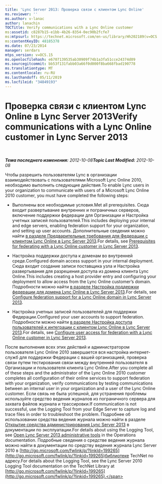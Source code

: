 ```yaml
---
title: 'Lync Server 2013: Проверка связи с клиентом Lync Online'
ms.reviewer: ''
ms.author: v-lanac
author: lanachin
TOCTitle: Verify communications with a Lync Online customer
ms:assetid: c8287b15-e1bb-4b26-8354-0ec90b2fcfe7
ms:mtpsurl: https://technet.microsoft.com/en-us/library/Hh202189(v=OCS.15)
ms:contentKeyID: 48185378
ms.date: 07/23/2014
manager: serdars
mtps_version: v=OCS.15
ms.openlocfilehash: e6707139535ab30909f74b1a3fa51cce24374d09
ms.sourcegitcommit: bb53f131fabb03a66f0d000f8ba668fbad190778
ms.translationtype: MT
ms.contentlocale: ru-RU
ms.lasthandoff: 05/11/2019
ms.locfileid: "34849193"
---
```

<div data-xmlns="http://www.w3.org/1999/xhtml">

<div class="topic" data-xmlns="http://www.w3.org/1999/xhtml" data-msxsl="urn:schemas-microsoft-com:xslt" data-cs="http://msdn.microsoft.com/en-us/">

<div data-asp="http://msdn2.microsoft.com/asp">

# <a name="verify-communications-with-a-lync-online-customer-in-lync-server-2013"></a><span data-ttu-id="d8a51-102">Проверка связи с клиентом Lync Online в Lync Server 2013</span><span class="sxs-lookup"><span data-stu-id="d8a51-102">Verify communications with a Lync Online customer in Lync Server 2013</span></span>

</div>

<div id="mainSection">

<div id="mainBody">

<span> </span>

<span data-ttu-id="d8a51-103">_**Тема последнего изменения:** 2012-10-08_</span><span class="sxs-lookup"><span data-stu-id="d8a51-103">_**Topic Last Modified:** 2012-10-08_</span></span>

<span data-ttu-id="d8a51-104">Чтобы разрешить пользователям Lync в организации взаимодействовать с пользователями Microsoft Lync Online 2010, необходимо выполнить следующие действия.</span><span class="sxs-lookup"><span data-stu-id="d8a51-104">To enable Lync users in your organization to communicate with users of a Microsoft Lync Online 2010 customer, you must have completed the following steps:</span></span>

  - <span data-ttu-id="d8a51-105">Выполнены все необходимые условия.</span><span class="sxs-lookup"><span data-stu-id="d8a51-105">Met all prerequisites.</span></span> <span data-ttu-id="d8a51-106">Сюда входит развертывание внутренних и пограничных серверов, включение поддержки федерации для Организации и Настройка учетных записей пользователей.</span><span class="sxs-lookup"><span data-stu-id="d8a51-106">This includes deploying your internal and edge servers, enabling federation support for your organization, and setting up user accounts.</span></span> <span data-ttu-id="d8a51-107">Дополнительные сведения можно найти [в разделе Предварительные требования для Федерации с клиентом Lync Online в Lync Server 2013](lync-server-2013-prerequisites-for-federating-with-a-lync-online-customer.md).</span><span class="sxs-lookup"><span data-stu-id="d8a51-107">For details, see [Prerequisites for federating with a Lync Online customer in Lync Server 2013](lync-server-2013-prerequisites-for-federating-with-a-lync-online-customer.md).</span></span>

  - <span data-ttu-id="d8a51-108">Настройка поддержки доступа к доменам во внутренней среде.</span><span class="sxs-lookup"><span data-stu-id="d8a51-108">Configured domain access support in your internal deployment.</span></span> <span data-ttu-id="d8a51-109">Сюда входит создание записи поставщика узла и Настройка развертывания для разрешения доступа из домена клиента Lync Online.</span><span class="sxs-lookup"><span data-stu-id="d8a51-109">This includes creating a host provider entry and configuring your deployment to allow access from the Lync Online customer’s domain.</span></span> <span data-ttu-id="d8a51-110">Подробности можно найти [в разделе Настройка поддержки федерации для домена Lync Online в Lync Server 2013](lync-server-2013-configure-federation-support-for-a-lync-online-domain.md).</span><span class="sxs-lookup"><span data-stu-id="d8a51-110">For details, see [Configure federation support for a Lync Online domain in Lync Server 2013](lync-server-2013-configure-federation-support-for-a-lync-online-domain.md).</span></span>

  - <span data-ttu-id="d8a51-111">Настройка учетных записей пользователей для поддержки Федерации.</span><span class="sxs-lookup"><span data-stu-id="d8a51-111">Configured your user accounts to support federation.</span></span> <span data-ttu-id="d8a51-112">Подробности можно найти [в разделе Настройка доступа пользователей к интеграции с клиентом Lync Online в Lync Server 2013](lync-server-2013-configure-user-access-for-federation-with-a-lync-online-customer.md).</span><span class="sxs-lookup"><span data-stu-id="d8a51-112">For details, see [Configure user access for federation with a Lync Online customer in Lync Server 2013](lync-server-2013-configure-user-access-for-federation-with-a-lync-online-customer.md).</span></span>

<span data-ttu-id="d8a51-113">После выполнения всех этих действий и администратором пользователя Lync Online 2010 завершается вся настройка интернет-служб для поддержки Федерации с вашей организацией, проверка связи путем тестирования связи между внутренней пользователя в Организации и пользователя клиента Lync Online.</span><span class="sxs-lookup"><span data-stu-id="d8a51-113">After you complete all of these steps and the administrator of the Lync Online 2010 customer completes all configuration of their online services to support federation with your organization, verify communications by testing communications between an internal user in your organization and a user of the Lync Online customer.</span></span> <span data-ttu-id="d8a51-114">Если связь не была успешной, для устранения проблемы используйте средство ведения журналов из пограничного сервера для захвата файлов журнала и трассировки.</span><span class="sxs-lookup"><span data-stu-id="d8a51-114">If communication is not successful, use the Logging Tool from your Edge Server to capture log and trace files in order to troubleshoot the problem.</span></span> <span data-ttu-id="d8a51-115">Подробнее об использовании средства ведения журнала можно найти в разделе [Открытие средства администрирования Lync Server 2013](lync-server-2013-open-lync-server-administrative-tools.md) в документации по эксплуатации.</span><span class="sxs-lookup"><span data-stu-id="d8a51-115">For details about using the Logging Tool, see [Open Lync Server 2013 administrative tools](lync-server-2013-open-lync-server-administrative-tools.md) in the Operations documentation.</span></span> <span data-ttu-id="d8a51-116">Подробные сведения о средстве ведения журнала можно найти в документации по средству ведения журнала Lync Server 2010 в [http://go.microsoft.com/fwlink/p/?linkId=199265](http://go.microsoft.com/fwlink/p/?linkid=199265)библиотеке TechNet по адресу.</span><span class="sxs-lookup"><span data-stu-id="d8a51-116">For details about the Logging Tool, see the Lync Server 2010 Logging Tool documentation on the TechNet Library at [http://go.microsoft.com/fwlink/p/?linkId=199265](http://go.microsoft.com/fwlink/p/?linkid=199265).</span></span>

</div>

<span> </span>

</div>

</div>

</div>

